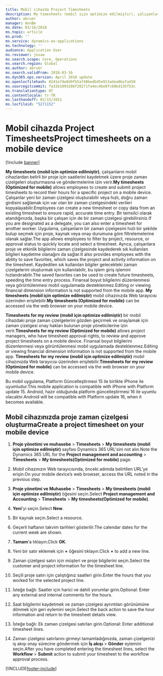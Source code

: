 ```yaml
---
title: Mobil cihazda Project Timesheets
description: My timesheets (mobil için optimize edilmiştir), çalışanların mobil cihazlardan belirli bir proje için saatlerini kaydetmek üzere proje zaman çizelgeleri oluşturmasına ve göndermelerine izin verir.
author: abruer
manager: AnnBe
ms.date: 03/16/2018
ms.topic: article
ms.prod: ''
ms.service: dynamics-ax-applications
ms.technology: ''
audience: Application User
ms.reviewer: josaw
ms.search.scope: Core, Operations
ms.search.region: Global
ms.author: abruer
ms.search.validFrom: 2018-03-16
ms.dyn365.ops.version: April 2018 update
ms.openlocfilehash: 8241e74e8d9fb5a748bedbd5e913adea0bafa450
ms.sourcegitcommit: fa32b1893286f20271fa4ec4be8fc68bd135f53c
ms.translationtype: HT
ms.contentlocale: tr-TR
ms.lasthandoff: 02/15/2021
ms.locfileid: "5271152"
---
```

# <a name="project-timesheets-on-a-mobile-device"></a><span data-ttu-id="38916-103">Mobil cihazda Project Timesheets</span><span class="sxs-lookup"><span data-stu-id="38916-103">Project timesheets on a mobile device</span></span>

[!include [banner](../includes/banner.md)]

<span data-ttu-id="38916-104">**My timesheets (mobil için optimize edilmiştir)**, çalışanların mobil cihazlardan belirli bir proje için saatlerini kaydetmek üzere proje zaman çizelgeleri oluşturmasına ve göndermelerine izin verir.</span><span class="sxs-lookup"><span data-stu-id="38916-104">**My timesheets (Optimized for mobile)** allows employees to create and submit project timesheets to record their hours for a specific project on a mobile device.</span></span> <span data-ttu-id="38916-105">Çalışanlar yeni bir zaman çizelgesi oluşturabilir veya hızlı, doğru zaman girdisini sağlamak için var olan bir zaman çizelgesindeki verileri kopyalayabilir.</span><span class="sxs-lookup"><span data-stu-id="38916-105">Employees can create a new timesheet or copy data from an existing timesheet to ensure rapid, accurate time entry.</span></span> <span data-ttu-id="38916-106">Bir temsilci olarak atandığınızda, başka bir çalışan için de bir zaman çizelgesi girebilirsiniz.</span><span class="sxs-lookup"><span data-stu-id="38916-106">If you are designated as a delegate, you can also enter a timesheet for another worker.</span></span> <span data-ttu-id="38916-107">Uygulama, çalışanların bir zaman çizelgesini hızlı bir şekilde bulup seçmek için proje, kaynak veya onay durumuna göre filtrelemelerine olanak sağlar.</span><span class="sxs-lookup"><span data-stu-id="38916-107">The app allows employees to filter by project, resource, or approval status to quickly locate and select a timesheet.</span></span> <span data-ttu-id="38916-108">Ayrıca, çalışanlara proje ve etkinlik bilgilerini zaman çizelgesinde kaydederek sık kullanılan bilgileri kaydetme olanağını da sağlar.</span><span class="sxs-lookup"><span data-stu-id="38916-108">It also provides employees with the ability to save favorites, which saves the project and activity information on the timesheet.</span></span> <span data-ttu-id="38916-109">Kaydedilen sık kullanılan bilgiler gelecekteki zaman çizelgelerini oluşturmak için kullanılabilir, bu işlem giriş işlemini hızlandırabilir.</span><span class="sxs-lookup"><span data-stu-id="38916-109">The saved favorites can be used to create future timesheets, speeding the time entry process.</span></span> <span data-ttu-id="38916-110">Finansal boyut bilgilerini düzenlenmesi veya görüntülenmesi mobil uygulamada desteklenmez.</span><span class="sxs-lookup"><span data-stu-id="38916-110">Editing or viewing financial dimension information is not supported from the mobile app.</span></span> <span data-ttu-id="38916-111">**My timesheets (mobil için optimize edilmiştir)** mobil cihazınızda Web tarayıcısı üzerinden erişilebilir.</span><span class="sxs-lookup"><span data-stu-id="38916-111">**My timesheets (Optimized for mobile)** can be accessed via the web browser on your mobile device.</span></span>

<span data-ttu-id="38916-112">**Timesheets for my review (mobil için optimize edilmiştir)** bir mobil cihazdaki proje zaman çizelgelerini gözden geçirmek ve onaylamak için zaman çizelgesi onay hakları bulunan proje yöneticilerine izin verir.</span><span class="sxs-lookup"><span data-stu-id="38916-112">**Timesheets for my review (Optimized for mobile)** allows project managers, who have timesheet approval rights, to review and approve project timesheets on a mobile device.</span></span> <span data-ttu-id="38916-113">Finansal boyut bilgilerini düzenlenmesi veya görüntülenmesi mobil uygulamada desteklenmez.</span><span class="sxs-lookup"><span data-stu-id="38916-113">Editing or viewing financial dimension information is not supported from the mobile app.</span></span> <span data-ttu-id="38916-114">**Timesheets for my review (mobil için optimize edilmiştir)** mobil cihazınızda Web tarayıcısı üzerinden erişilebilir.</span><span class="sxs-lookup"><span data-stu-id="38916-114">**Timesheets for my review (Optimized for mobile)** can be accessed via the web browser on your mobile device.</span></span>

<span data-ttu-id="38916-115">Bu mobil uygulama, Platform Güncelleştirmesi 15 ile birlikte iPhone ile uyumludur.</span><span class="sxs-lookup"><span data-stu-id="38916-115">This mobile application is compatible with iPhone with Platform update 15.</span></span>
<span data-ttu-id="38916-116">Android, hazır olduğunda platform güncelleştirmesi 16 ile uyumlu olacaktır.</span><span class="sxs-lookup"><span data-stu-id="38916-116">Android will be compatible with Platform update 16, when it becomes available.</span></span>

## <a name="create-a-project-timesheet-on-your-mobile-device"></a><span data-ttu-id="38916-117">Mobil cihazınızda proje zaman çizelgesi oluşturma</span><span class="sxs-lookup"><span data-stu-id="38916-117">Create a project timesheet on your mobile device</span></span>

1.  <span data-ttu-id="38916-118">**Proje yönetimi ve muhasebe** \> **Timesheets** \> **My timesheets (mobil için optimize edilmiştir)** sayfası Dynamics 365 URL'sini not alın.</span><span class="sxs-lookup"><span data-stu-id="38916-118">Note the Dynamics 365 URL for the **Project management and accounting** \> **Timesheets** \> **My timesheets(Optimized for mobile)** page.</span></span>

2.  <span data-ttu-id="38916-119">Mobil cihazınızın Web tarayıcısında, önceki adımda belirtilen URL'ye erişin.</span><span class="sxs-lookup"><span data-stu-id="38916-119">On your mobile device’s web browser, access the URL noted in the previous step.</span></span>
 
3.  <span data-ttu-id="38916-120">**Proje yönetimi ve Muhasebe** \> **Timesheets** \> **My timesheets (mobil için optimize edilmiştir)** öğesini seçin.</span><span class="sxs-lookup"><span data-stu-id="38916-120">Select **Project management and Accounting** \> **Timesheets** \> **My timesheets(Optimized for mobile)**.</span></span>

4.  <span data-ttu-id="38916-121">**Yeni**'yi seçin.</span><span class="sxs-lookup"><span data-stu-id="38916-121">Select **New**.</span></span>

5.  <span data-ttu-id="38916-122">Bir kaynak seçin.</span><span class="sxs-lookup"><span data-stu-id="38916-122">Select a resource.</span></span>

6.  <span data-ttu-id="38916-123">Geçerli haftanın takvim tarihleri gösterilir.</span><span class="sxs-lookup"><span data-stu-id="38916-123">The calendar dates for the current week are shown.</span></span>

7.  <span data-ttu-id="38916-124">**Tamam**'a tıklayın.</span><span class="sxs-lookup"><span data-stu-id="38916-124">Click **OK**.</span></span>

8.  <span data-ttu-id="38916-125">Yeni bir satır eklemek için **+** öğesini tıklayın.</span><span class="sxs-lookup"><span data-stu-id="38916-125">Click **+** to add a new line.</span></span>

9.  <span data-ttu-id="38916-126">Zaman çizelgesi satırı için müşteri ve proje bilgilerini seçin.</span><span class="sxs-lookup"><span data-stu-id="38916-126">Select the customer and project information for the timesheet line.</span></span>

10. <span data-ttu-id="38916-127">Seçili proje satırı için çalıştığınız saatleri girin.</span><span class="sxs-lookup"><span data-stu-id="38916-127">Enter the hours that you worked for the selected project line.</span></span>

11. <span data-ttu-id="38916-128">İsteğe bağlı: Saatler için harici ve dahili yorumlar girin.</span><span class="sxs-lookup"><span data-stu-id="38916-128">Optional: Enter any external and internal comments for the hours.</span></span>

12. <span data-ttu-id="38916-129">Saat bilgilerini kaydetmek ve zaman çizelgesi ayrıntıları görünümüne dönmek için geri eylemini seçin.</span><span class="sxs-lookup"><span data-stu-id="38916-129">Select the back action to save the hour information and return to the timesheet details view.</span></span>

13. <span data-ttu-id="38916-130">İsteğe bağlı: Ek zaman çizelgesi satırları girin.</span><span class="sxs-lookup"><span data-stu-id="38916-130">Optional: Enter additional timesheet lines.</span></span>

14. <span data-ttu-id="38916-131">Zaman çizelgesi satırlarını girmeyi tamamladığınızda, zaman çizelgenizi iş akışı onay sürecine göndermek için **İş akışı** \> **Gönder** eylemini seçin.</span><span class="sxs-lookup"><span data-stu-id="38916-131">After you have completed entering the timesheet lines, select the **Workflow** \> **Submit** action to submit your timesheet to the workflow approval process.</span></span>


[!INCLUDE[footer-include](../includes/footer-banner.md)]